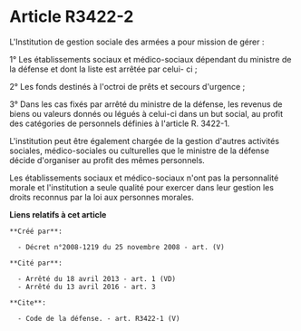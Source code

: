 # Article R3422-2

L'Institution de gestion sociale des armées a pour mission de gérer : 

1° Les établissements sociaux et médico-sociaux dépendant du ministre de la défense et dont la liste est arrêtée par celui-
ci ; 

2° Les fonds destinés à l'octroi de prêts et secours d'urgence ; 

3° Dans les cas fixés par arrêté du ministre de la défense, les revenus de biens ou valeurs donnés ou légués à celui-ci dans
un but social, au profit des catégories de personnels définies à l'article R. 3422-1.

L'institution peut être également chargée de la gestion d'autres activités sociales, médico-sociales ou culturelles que le
ministre de la défense décide d'organiser au profit des mêmes personnels. 

Les établissements sociaux et médico-sociaux n'ont pas la personnalité morale et l'institution a seule qualité pour exercer
dans leur gestion les droits reconnus par la loi aux personnes morales.

**Liens relatifs à cet article**

	**Créé par**:

	  - Décret n°2008-1219 du 25 novembre 2008 - art. (V)

	**Cité par**:

	  - Arrêté du 18 avril 2013 - art. 1 (VD)
	  - Arrêté du 13 avril 2016 - art. 3

	**Cite**:

	  - Code de la défense. - art. R3422-1 (V)
